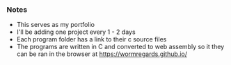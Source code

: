 ### Notes
- This serves as my portfolio
- I'll be adding one project every 1 - 2 days
- Each program folder has a link to their c source files
- The programs are written in C and converted to web assembly so it they can be ran in the browser at https://wormregards.github.io/

